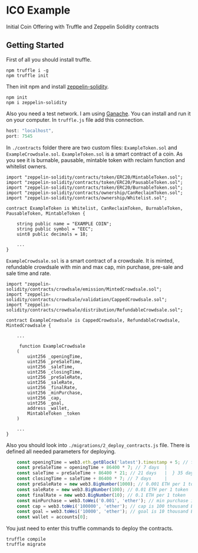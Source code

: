 # ICO Example
Initial Coin Offering with Truffle and Zeppelin Solidity contracts

## Getting Started
First of all you should install truffle.
```
npm truffle i -g
npm truffle init
```
Then init npm and install [zeppelin-solidity](https://github.com/OpenZeppelin/zeppelin-solidity).
```
npm init
npm i zeppelin-solidity
```
Also you need a test network. I am using [Ganache](http://truffleframework.com/ganache/). You can install and run it on your computer. In `truffle.js` file add this connection.
```js
host: "localhost",
port: 7545
```
In `./contracts` folder there are two custom files: `ExampleToken.sol` and `ExampleCrowdsale.sol`. `ExampleToken.sol` is a smart contract of a coin. As you see it is burnable, pausable, mintable token with reclaim function and whitelist owners. 
```solidity
import "zeppelin-solidity/contracts/token/ERC20/MintableToken.sol";
import "zeppelin-solidity/contracts/token/ERC20/PausableToken.sol";
import "zeppelin-solidity/contracts/token/ERC20/BurnableToken.sol";
import "zeppelin-solidity/contracts/ownership/CanReclaimToken.sol";
import "zeppelin-solidity/contracts/ownership/Whitelist.sol";

contract ExampleToken is Whitelist, CanReclaimToken, BurnableToken, PausableToken, MintableToken {

    string public name = "EXAMPLE COIN";
    string public symbol = "EEC";
    uint8 public decimals = 18;
    
    ...
}
```
`ExampleCrowdsale.sol` is a smart contract of a crowdsale. It is minted, refundable crowdsale with min and max cap, min purchase, pre-sale and sale time and rate.
```solidity
import "zeppelin-solidity/contracts/crowdsale/emission/MintedCrowdsale.sol";
import "zeppelin-solidity/contracts/crowdsale/validation/CappedCrowdsale.sol";
import "zeppelin-solidity/contracts/crowdsale/distribution/RefundableCrowdsale.sol";

contract ExampleCrowdsale is CappedCrowdsale, RefundableCrowdsale, MintedCrowdsale {
    
    ...
    
     function ExampleCrowdsale
    (
        uint256 _openingTime,
        uint256 _preSaleTime,
        uint256 _saleTime,
        uint256 _closingTime,
        uint256 _preSaleRate,
        uint256 _saleRate,
        uint256 _finalRate,
        uint256 _minPurchase,
        uint256 _cap,
        uint256 _goal,
        address _wallet,
        MintableToken _token
    )
    
    ...
}
```
Also you should look into `./migrations/2_deploy_contracts.js` file. There is defined all needed parameters for deploying.
```js
    const openingTime = web3.eth.getBlock('latest').timestamp + 5; // five seconds in the future
    const preSaleTime = openingTime + 86400 * 7; // 7 days  |
    const saleTime = preSaleTime + 86400 * 21; // 21 days   |  } 35 days
    const closingTime = saleTime + 86400 * 7; // 7 days     |
    const preSaleRate = new web3.BigNumber(1000); // 0.001 ETH per 1 token
    const saleRate = new web3.BigNumber(100); // 0.01 ETH per 1 token
    const finalRate = new web3.BigNumber(10); // 0.1 ETH per 1 token
    const minPurchase = web3.toWei('0.001', 'ether'); // min purchase is 0.001 ETH
    const cap = web3.toWei('100000', 'ether'); // cap is 100 thousand ETH
    const goal = web3.toWei('10000', 'ether'); // goal is 10 thousand ETH
    const wallet = accounts[0];
 ```
You just need to enter this truffle commands to deploy the contracts.
```
truffle compile
truffle migrate
```
